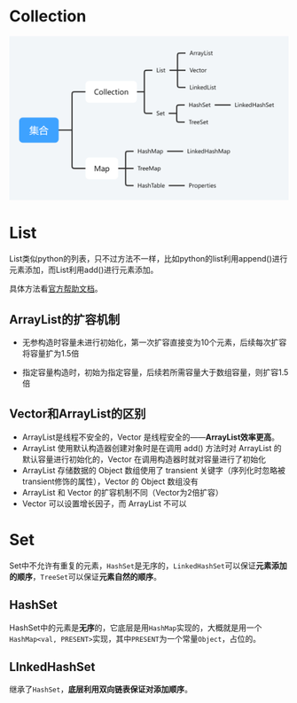 # Collection

![Collection](Collection.png)

# List

List类似python的列表，只不过方法不一样，比如python的list利用append()进行元素添加，而List利用add()进行元素添加。

具体方法看[官方帮助文档](https://docs.oracle.com/en/java/javase/17/docs/api/index.html)。

## ArrayList的扩容机制

+ 无参构造时容量未进行初始化，第一次扩容直接变为10个元素，后续每次扩容将容量扩为1.5倍

+ 指定容量构造时，初始为指定容量，后续若所需容量大于数组容量，则扩容1.5倍

## Vector和ArrayList的区别

+ ArrayList是线程不安全的，Vector 是线程安全的——**ArrayList效率更高**。
+ ArrayList 使用默认构造器创建对象时是在调用 add() 方法时对 ArrayList 的默认容量进行初始化的，Vector 在调用构造器时就对容量进行了初始化
+ ArrayList 存储数据的 Object 数组使用了 transient 关键字（序列化时忽略被transient修饰的属性），Vector 的 Object 数组没有
+ ArrayList 和 Vector 的扩容机制不同（Vector为2倍扩容）
+ Vector 可以设置增长因子，而 ArrayList 不可以

# Set

Set中不允许有重复的元素，`HashSet`是无序的，`LinkedHashSet`可以保证**元素添加的顺序**，`TreeSet`可以保证**元素自然的顺序**。

## HashSet

HashSet中的元素是**无序**的，它底层是用`HashMap`实现的，大概就是用一个`HashMap<val, PRESENT>`实现，其中`PRESENT`为一个常量`Object`，占位的。

## LInkedHashSet

继承了`HashSet`，**底层利用双向链表保证对添加顺序**。